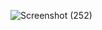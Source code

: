 ![Screenshot (252)](https://github.com/KhushalBorse2023/Leetcode-24/assets/86597374/ea7c8457-c2a6-4bb2-9943-58499c13c088)
